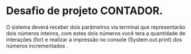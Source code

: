 <h1> Desafio de projeto CONTADOR.</h1>
<p> O sistema deverá receber dois parâmetros via terminal que representarão dois números inteiros, com estes dois números você tera a quantidade de interações (for) e realizar a impressão no console (System.out.print) dos números incrementados . <p>